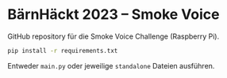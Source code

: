 # BärnHäckt 2023 – Smoke Voice

GitHub repository für die Smoke Voice Challenge (Raspberry Pi).

```bash
pip install -r requirements.txt
```

Entweder ```main.py``` oder jeweilige ```standalone``` Dateien ausführen.